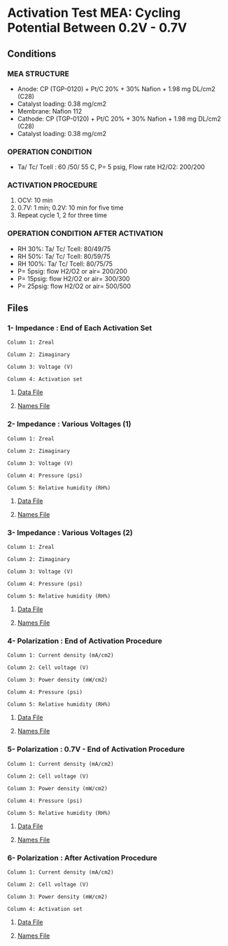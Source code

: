 # Activation Test MEA: Cycling Potential Between 0.2V  - 0.7V

## Conditions

### MEA STRUCTURE
- Anode: CP (TGP-0120) + Pt/C 20% + 30% Nafion + 1.98 mg DL/cm2 (C28)
- Catalyst loading: 0.38 mg/cm2
- Membrane: Nafion 112
- Cathode: CP (TGP-0120) + Pt/C 20% + 30% Nafion + 1.98 mg DL/cm2 (C28)
- Catalyst loading: 0.38 mg/cm2

### OPERATION CONDITION
- Ta/ Tc/ Tcell : 60 /50/ 55 C, P= 5 psig, Flow rate H2/O2: 200/200

### ACTIVATION PROCEDURE
1. OCV: 10 min
2. 0.7V: 1 min; 0.2V: 10 min for five time
3. Repeat cycle 1, 2 for three time

### OPERATION CONDITION AFTER ACTIVATION
- RH 30%: Ta/ Tc/ Tcell: 80/49/75
- RH 50%: Ta/ Tc/ Tcell: 80/59/75
- RH 100%: Ta/ Tc/ Tcell: 80/75/75
- P= 5psig: flow H2/O2 or air= 200/200
- P= 15psig: flow H2/O2 or air= 300/300
- P= 25psig: flow H2/O2 or air= 500/500


## Files

### 1- Impedance : End of Each Activation Set			

```
Column 1: Zreal

Column 2: Zimaginary

Column 3: Voltage (V)

Column 4: Activation set
```			
	

1. [Data File](1.csv)		

2. [Names File](1.names)


### 2- Impedance : Various Voltages (1)


```
Column 1: Zreal

Column 2: Zimaginary

Column 3: Voltage (V)

Column 4: Pressure (psi)

Column 5: Relative humidity (RH%)
```

1. [Data File](2.csv)		

2. [Names File](2.names)


### 3- Impedance : Various Voltages (2)

```
Column 1: Zreal

Column 2: Zimaginary

Column 3: Voltage (V)

Column 4: Pressure (psi)

Column 5: Relative humidity (RH%)
```

1. [Data File](3.csv)		

2. [Names File](3.names)


### 4- Polarization : End of Activation Procedure

```
Column 1: Current density (mA/cm2)

Column 2: Cell voltage (V)

Column 3: Power density (mW/cm2)

Column 4: Pressure (psi)

Column 5: Relative humidity (RH%)
```

1. [Data File](4.csv)		

2. [Names File](4.names)



### 5- Polarization : 0.7V - End of Activation Procedure

```
Column 1: Current density (mA/cm2)

Column 2: Cell voltage (V)

Column 3: Power density (mW/cm2)

Column 4: Pressure (psi)

Column 5: Relative humidity (RH%)
```

1. [Data File](5.csv)		

2. [Names File](5.names)

### 6- Polarization : After Activation Procedure

```
Column 1: Current density (mA/cm2)

Column 2: Cell voltage (V)

Column 3: Power density (mW/cm2)

Column 4: Activation set 
```

1. [Data File](6.csv)		

2. [Names File](6.names)
